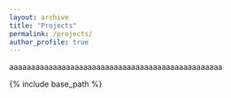 ```yaml
---
layout: archive
title: "Projects"
permalink: /projects/
author_profile: true
---
```


aaaaaaaaaaaaaaaaaaaaaaaaaaaaaaaaaaaaaaaaaaaaaaaaa


{% include base_path %}
